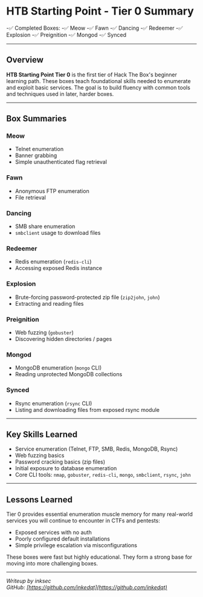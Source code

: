 
# HTB Starting Point - Tier 0 Summary

-✅ Completed Boxes:
-✅ Meow
-✅ Fawn
-✅ Dancing
-✅ Redeemer
-✅ Explosion
-✅ Preignition
-✅ Mongod
-✅ Synced

---

## Overview

**HTB Starting Point Tier 0** is the first tier of Hack The Box's beginner learning path. These boxes teach foundational skills needed to enumerate and exploit basic services. The goal is to build fluency with common tools and techniques used in later, harder boxes.

---

## Box Summaries

### Meow
- Telnet enumeration  
- Banner grabbing  
- Simple unauthenticated flag retrieval  

### Fawn
- Anonymous FTP enumeration  
- File retrieval  

### Dancing
- SMB share enumeration  
- `smbclient` usage to download files  

### Redeemer
- Redis enumeration (`redis-cli`)  
- Accessing exposed Redis instance  

### Explosion
- Brute-forcing password-protected zip file (`zip2john`, `john`)  
- Extracting and reading files  

### Preignition
- Web fuzzing (`gobuster`)  
- Discovering hidden directories / pages  

### Mongod
- MongoDB enumeration (`mongo` CLI)  
- Reading unprotected MongoDB collections  

### Synced
- Rsync enumeration (`rsync` CLI)  
- Listing and downloading files from exposed rsync module  

---

## Key Skills Learned

- Service enumeration (Telnet, FTP, SMB, Redis, MongoDB, Rsync)
- Web fuzzing basics
- Password cracking basics (zip files)
- Initial exposure to database enumeration
- Core CLI tools: `nmap`, `gobuster`, `redis-cli`, `mongo`, `smbclient`, `rsync`, `john`

---

## Lessons Learned

Tier 0 provides essential enumeration muscle memory for many real-world services you will continue to encounter in CTFs and pentests:
- Exposed services with no auth
- Poorly configured default installations
- Simple privilege escalation via misconfigurations

These boxes were fast but highly educational. They form a strong base for moving into more challenging boxes.

---

*Writeup by inksec*  
*GitHub: [https://github.com/inkedqt](https://github.com/inkedqt)*
